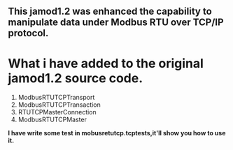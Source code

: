 ## This jamod1.2 was enhanced the capability to manipulate data under Modbus RTU over TCP/IP protocol.

# What i have added to the original jamod1.2 source code.

1. ModbusRTUTCPTransport 
2. ModbusRTUTCPTransaction
3. RTUTCPMasterConnection
4. ModbusRTUTCPMaster

**I have write some test in mobusretutcp.tcptests,it'll show you how to use it.**